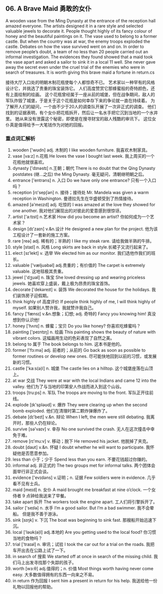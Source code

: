 ## 06. A Brave Maid 勇敢的女仆

A wooden vase from the Ming Dynasty at the entrance of the reception hall amazed everyone. The artists designed it in a rare style and selected valuable jewels to decorate it. People thought highly of its fancy colour of honey and the beautiful paintings on it. The vase used to belong to a former castle. But when the country was at war, the enemy troops exploded the castle. Debates on how the vase survived went on and on. In order to remove people’s doubt, a team of no less than 20 people carried out an informal investigation. The evidences they found showed that a maid took the vase apart and asked a sailor to sink it in a local 11 well. She never gave away the secret even under the cruel trial of the enemies who were in search of treasures. It is worth giving this brave maid a fortune in return.cs

接待大厅入口处的明朝木制花瓶使每个人都惊奇不已。
艺术家以一种罕有的风格设计它，并挑选了贵重的珠宝装饰它。
人们高度赞赏它那蜂蜜般的奇特颜色，还有上面绘制的绘画。
这个花瓶曾经属于一座从前的城堡，但在战争期间，敌人的军队炸毁了城堡，于是关于这个花瓶是如何幸存下来的争论就一直在持续着。
为了解开人们的疑问，一个由不少于20人的调查队开展了一次非正式的调查。
他们找到的证据表明，有个女仆把花瓶拆开，然后让一名水手把它沉到当地的一个水井里。
她从来没有泄露这个秘密，即使是在搜寻财宝的敌人残酷的审讯下。
这位女仆真是值得给予一大笔钱作为对她的回报。

### 重点词汇解析

1. wooden ['wʊdn] adj. 木制的 I like wooden furniture. 我喜欢木制家具。
2. vase [va:z] n.花瓶 He loves the vase I bought last week. 我上周买的一个花瓶他就很喜欢。
3. dynasty ['dɪnəstɪ] n.王朝；朝代 There is no doubt that the Qing Dynasty postdates (继...之后) the Ming Dynasty. 毫无疑问，清朝继明朝之后。
4. entrance ['entrəns] n. 入口 Do we have only one entrance? 只有一个入口吗？
5. reception [rɪ'sepʃən] n. 接待；接待处 Mr. Mandela was given a warm reception in Washington. 曼德拉先生在华盛顿受到了热情接待。
6. amazed [ə'meɪzd] adj. 吃惊的 I was amazed at the love they showed for one another. 我对他们展现出的对彼此的爱意感到很惊讶。
7. artist ['a:tɪst] n.艺术家 How did you become an artist? 你如何成为一个艺术家？ 
8. design [dɪ'zaɪn] v.&n.设计 He designed a new plan for the project. 他为该工程设计了一套新的施工方案。
9. rare [reə] adj. 稀有的；半熟的 I like my steak rare. 请给我做半熟的牛排。
10. style [staɪl] n. 风格 Long skirts are back in style.长裙子又流行起来了。
11. elect [sɪ’lekt] v. 选举 We elected him as our monitor. 我们选他作我们的班长。
12. valuable ['væljuəbəl] adj.贵重的；有价值的 The carpet is extremely valuable. 这地毯极其贵重。
13. jewel ['dʒuəl] n. 珠宝 She loved dressing up and wearing priceless jewels. 她喜欢穿上盛装，戴上极为昂贵的珠宝首饰。
14. decorate ['dekəreɪt] v. 装饰 We decorated the house for the holidays. 我们装饰房子迎假期。
15. think highly of 高度评价 If people think highly of me, I will think highly of myself. 如果别人赞许我，我就赞许我自己。
16. fancy ['fænsɪ] v.&n.想象；幻想; adj. 奇特的 Fancy you knowing him! 真没想到你认识他! 
17. honey ['hʌnɪ] n. 蜂蜜；宝贝 Do you like honey? 你喜欢吃蜂蜜吗？ 
18. painting ['peɪntɪŋ] n. 绘画 This painting shows the beauty of nature with vibrant colors. 这幅画用生动的色彩表现了自然之美。
19. belong to 属于 The book belongs to him. 这本书是他的。
20. former ['fɔ:mə] adj. 前者的；从前的 Go back as soon as possible to former routines or develop new ones. 尽可能快地回到以前的习惯，或发展新的习惯。
21. castle ['ka:s(ə)l] n. 城堡 The castle lies on a hilltop. 这个城堡座落在山顶上。
22. at war 交战 They were at war with the local Indians and came 12 into the valley. 他们为了与当地的印第安人作战而进入到这个山谷。
23. troops [tru:ps] n. 军队 The troops are moving to the front. 军队正开往前线。
24. explode [ɪk'spləʊd] v. 爆炸 They were clearing up when the second bomb exploded. 他们在清理时第二颗炸弹爆炸了。
25. debate [dɪ'beɪt] v.&n. 辩论 When I left, the men were still debating. 我离开时，那些人仍在辩论。
26. survive [sə'vaɪv] v. 幸存 No one survived the crash. 无人在这次撞击中幸免于难。
27. remove [rɪ'mu:v] v. 移动；脱下 He removed his jacket. 他脱掉了夹克。
28. doubt [daʊt] v.&n. 怀疑 I doubt whether he will want to participate. 我怀疑他是否愿意参加。
29. less than 小于；少于 Spend less than you earn. 不要花钱超过你赚的。
30. informal adj. 非正式的 The two groups met for informal talks. 两个团体会面举行非正式会谈。
31. evidence ['evɪdəns] v.证明；n. 证据 Few soldiers were in evidence. 几乎看不见有士兵。
32. maid [meɪd] n. 女仆 A maid brought me breakfast at nine o’clock. 一个女侍者 9 点钟给我送来了早餐。
33. take apart 拆开 The workers took the engine apart. 工人们将引擎拆开了。
34. sailor ['seɪlə] n. 水手 I’m a good sailor. But I’m a bad swimmer. 我不会晕船。
但是我不善于游泳。
35. sink [sɪŋk] v. 下沉 The boat was beginning to sink fast. 那艘船开始迅速下沉。
36. local ['ləʊk(ə)l] adj.本地的 Are you getting used to the local food? 你习惯当地的食物吗？ 
37. trial ['traɪəl] n. 审讯；试验 I took the car out for a trial on the roads. 我把车开出去在公路上试了一下。
38. in search of 搜索 We started off at once in search of the missing child. 我们马上出发寻找那个失踪的孩子。
39. worth [wɜ:θ] adj.值得的；n. 价值 Most things worth having never come easy. 大多数值得拥有的东西一向来之不易。
40. in return 作为回报 I sent him a present in return for his help. 我送给他一份礼物以回报他的帮助。

